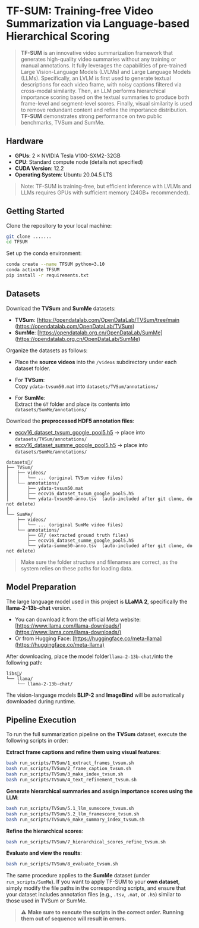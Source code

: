 # TF-SUM: Training-free Video Summarization via Language-based Hierarchical Scoring
> **TF-SUM**  is an innovative video summarization framework that generates high-quality video summaries without any training or manual annotations. It fully leverages the capabilities of pre-trained Large Vision-Language Models (LVLMs) and Large Language Models (LLMs). Specifically, an LVLM is first used to generate textual descriptions for each video frame, with noisy captions filtered via cross-modal similarity. Then, an LLM performs hierarchical importance scoring based on the textual summaries to produce both frame-level and segment-level scores. Finally, visual similarity is used to remove redundant content and refine the importance distribution. **TF-SUM** demonstrates strong performance on two public benchmarks, TVSum and SumMe.

## Hardware 
- **GPUs**: 2 × NVIDIA Tesla V100-SXM2-32GB  
- **CPU**: Standard compute node (details not specified)  
- **CUDA Version**: 12.2  
- **Operating System**: Ubuntu 20.04.5 LTS  
> Note: TF-SUM is training-free, but efficient inference with LVLMs and LLMs requires GPUs with sufficient memory (24GB+ recommended).

## Getting Started

Clone the repository to your local machine:
   ```bash
   git clone .......
   cd TFSUM
   ```
Set up the conda environment:
   ```bash
   conda create --name TFSUM python=3.10
   conda activate TFSUM
   pip install -r requirements.txt
   ```

##  Datasets

Download the **TVSum** and **SumMe** datasets:
- **TVSum**: [https://opendatalab.com/OpenDataLab/TVSum/tree/main (https://opendatalab.com/OpenDataLab/TVSum)  
- **SumMe**: [https://opendatalab.org.cn/OpenDataLab/SumMe] (https://opendatalab.org.cn/OpenDataLab/SumMe)

Organize the datasets as follows:

- Place the **source videos** into the `/videos` subdirectory under each dataset folder.

- For **TVSum**:  
  Copy `ydata-tvsum50.mat` into `datasets/TVSum/annotations/`

- For **SumMe**:  
  Extract the `GT` folder and place its contents into `datasets/SumMe/annotations/`

Download the **preprocessed HDF5 annotation files**:

- [eccv16_dataset_tvsum_google_pool5.h5](https://www.sendgb.com/upload/?utm_source=igjvxR46m5I) → place into `datasets/TVSum/annotations/`
- [eccv16_dataset_summe_google_pool5.h5](https://www.sendgb.com/upload/?utm_source=igjvxR46m5I) → place into `datasets/SumMe/annotations/`
```
datasets📁/
├── TVSum/
│   ├── videos/
│   │   └── ... (original TVSum video files)
│   └── annotations/
│       ├── ydata-tvsum50.mat
│       ├── eccv16_dataset_tvsum_google_pool5.h5
│       └── ydata-tvsum50-anno.tsv  (auto-included after git clone, do not delete)
│
└── SumMe/
    ├── videos/
    │   └── ... (original SumMe video files)
    └── annotations/
        ├── GT/ (extracted ground truth files)
        ├── eccv16_dataset_summe_google_pool5.h5
        └── ydata-summe50-anno.tsv  (auto-included after git clone, do not delete)
```

> Make sure the folder structure and filenames are correct, as the system relies on these paths for loading data.

## Model Preparation
The large language model used in this project is **LLaMA 2**, specifically the **llama-2-13b-chat** version.

   - You can download it from the official Meta website:  [https://www.llama.com/llama-downloads/](https://www.llama.com/llama-downloads/)
   - Or from Hugging Face:   [https://huggingface.co/meta-llama](https://huggingface.co/meta-llama)

After downloading, place the model folder`llama-2-13b-chat/`into the following path:

   ```
   libs📁/
   └── llama/
       └── llama-2-13b-chat/
   ```
The vision-language models **BLIP-2** and **ImageBind** will be automatically downloaded during runtime.

## Pipeline Execution

To run the full summarization pipeline on the **TVSum** dataset, execute the following scripts in order:

**Extract frame captions and refine them using visual features**:
   ```bash
   bash run_scripts/TVSum/1_extract_frames_tvsum.sh
   bash run_scripts/TVSum/2_frame_caption_tvsum.sh
   bash run_scripts/TVSum/3_make_index_tvsum.sh
   bash run_scripts/TVSum/4_text_refinement_tvsum.sh
   ```
**Generate hierarchical summaries and assign importance scores using the LLM**:
   ```bash
   bash run_scripts/TVSum/5.1_llm_sumscore_tvsum.sh
   bash run_scripts/TVSum/5.2_llm_framescore_tvsum.sh
   bash run_scripts/TVSum/6_make_summary_index_tvsum.sh
   ```
**Refine the hierarchical scores**:
   ```bash
   bash run_scripts/TVSum/7_hierarchical_scores_refine_tvsum.sh
   ```
**Evaluate and view the results**:
   ```bash
   bash run_scripts/TVSum/8_evaluate_tvsum.sh
   ```
The same procedure applies to the **SumMe** dataset (under `run_scripts/SumMe`).  If you want to apply TF-SUM to your **own dataset**, simply modify the file paths in the corresponding scripts, and ensure that your dataset includes annotation files (e.g., `.tsv`, `.mat`, or `.h5`) similar to those used in TVSum or SumMe.
> ⚠️ **Make sure to execute the scripts in the correct order. Running them out of sequence will result in errors.**

